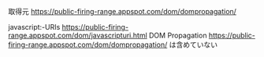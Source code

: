 取得元
https://public-firing-range.appspot.com/dom/dompropagation/

javascript:-URIs
https://public-firing-range.appspot.com/dom/javascripturi.html
DOM Propagation
https://public-firing-range.appspot.com/dom/dompropagation/
は含めていない
